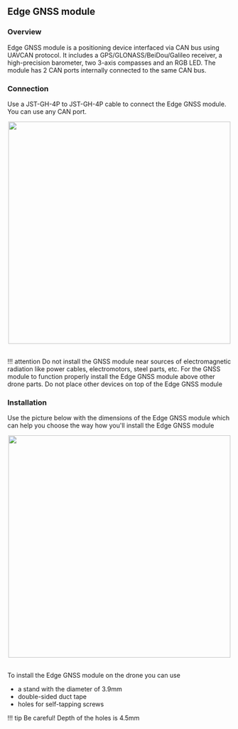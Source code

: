 ## Edge GNSS module

### Overview

Edge GNSS module is a positioning device interfaced via CAN bus using UAVCAN protocol. It includes a GPS/GLONASS/BeiDou/Galileo receiver, a high-precision barometer, two 3-axis compasses and an RGB LED. The module has 2 CAN ports internally connected to the same CAN bus.

### Connection

Use a JST-GH-4P to JST-GH-4P cable to connect the Edge GNSS module. You can use any CAN port.

<div style="text-align: center;"><img src="../../img/hardware/edge_to_gnss.png" style="width: 500px;"></div><br>

!!! attention
    Do not install the GNSS module near sources of electromagnetic radiation like power cables, electromotors, steel parts, etc.
    For the GNSS module to function properly install the Edge GNSS module above other drone parts. Do not place other devices on top of the Edge GNSS module

### Installation

Use the picture below with the dimensions of the Edge GNSS module which can help you choose the way how you'll install the Edge GNSS module

<div style="text-align: center;"><img src="../../img/hardware/dimensions_of_holes.png" style="width: 500px;"></div><br>

To install the Edge GNSS module on the drone you can use 

* a stand with the diameter of 3.9mm 
* double-sided duct tape
* holes for self-tapping screws 

!!! tip
    Be careful! Depth of the holes is 4.5mm
